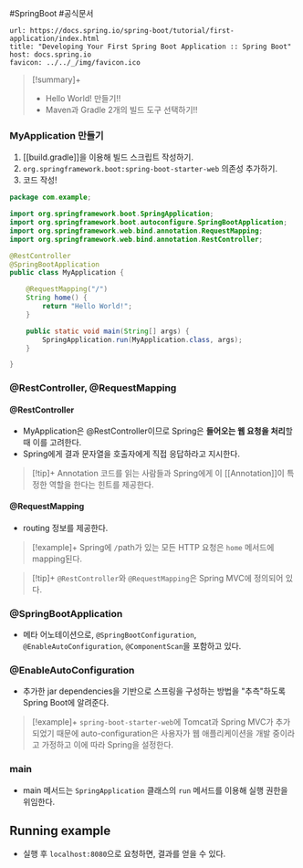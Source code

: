 #SpringBoot #공식문서 

```cardlink
url: https://docs.spring.io/spring-boot/tutorial/first-application/index.html
title: "Developing Your First Spring Boot Application :: Spring Boot"
host: docs.spring.io
favicon: ../../_/img/favicon.ico
```

> [!summary]+ 
> + Hello World! 만들기!!
> + Maven과 Gradle 2개의 빌드 도구 선택하기!!

### MyApplication 만들기
1. [[build.gradle]]을 이용해 빌드 스크립트 작성하기.
2. `org.springframework.boot:spring-boot-starter-web` 의존성 추가하기.
3. 코드 작성!

```java
package com.example;

import org.springframework.boot.SpringApplication;
import org.springframework.boot.autoconfigure.SpringBootApplication;
import org.springframework.web.bind.annotation.RequestMapping;
import org.springframework.web.bind.annotation.RestController;

@RestController
@SpringBootApplication
public class MyApplication {

	@RequestMapping("/")
	String home() {
		return "Hello World!";
	}

	public static void main(String[] args) {
		SpringApplication.run(MyApplication.class, args);
	}

}
```

### @RestController, @RequestMapping
#### @RestController
+ MyApplication은 @RestController이므로 Spring은 **들어오는 웹 요청을 처리**할 때 이를 고려한다.
+ Spring에게 결과 문자열을 호출자에게 직접 응답하라고 지시한다.

> [!tip]+ Annotation
> 코드를 읽는 사람들과 Spring에게 이 [[Annotation]]이 특정한 역할을 한다는 힌트를 제공한다.
#### @RequestMapping
+ routing 정보를 제공한다.

> [!example]+ 
> Spring에 `/`path가 있는 모든 HTTP 요청은 `home` 메서드에 mapping된다.


> [!tip]+ 
> `@RestController`와 `@RequestMapping`은 Spring MVC에 정의되어 있다.


### @SpringBootApplication
+ 메타 어노테이션으로, `@SpringBootConfiguration`, `@EnableAutoConfiguration`, `@ComponentScan`을 포함하고 있다.

### @EnableAutoConfiguration
+ 추가한 jar dependencies을 기반으로 스프링을 구성하는 방법을 "추측"하도록 Spring Boot에 알려준다.

> [!example]+ 
> `spring-boot-starter-web`에 Tomcat과 Spring MVC가 추가되었기 때문에 auto-configuration은 사용자가 웹 애플리케이션을 개발 중이라고 가정하고 이에 따라 Spring을 설정한다.

### main
+ main 메서드는 `SpringApplication` 클래스의 `run` 메서드를 이용해 실행 권한을 위임한다.


## Running example
+ 실행 후 `localhost:8080`으로 요청하면, 결과를 얻을 수 있다.
